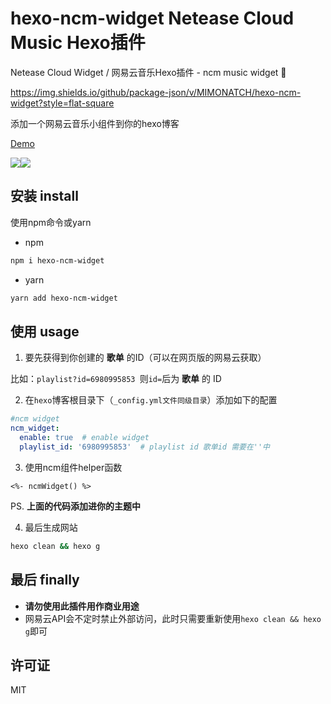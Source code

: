 # hexo-ncm-widget Netease Cloud Music Hexo插件
Netease Cloud Widget / 网易云音乐Hexo插件 - ncm music widget 🎵

https://img.shields.io/github/package-json/v/MIMONATCH/hexo-ncm-widget?style=flat-square

添加一个网易云音乐小组件到你的hexo博客

[Demo](https://mimonarchrd.gitee.io)

![](https://static.xiaoblogs.cn/img/20210923115517.png)![](https://static.xiaoblogs.cn/img/20210923115538.png)

## 安装 install

使用npm命令或yarn

- npm

```sh
npm i hexo-ncm-widget
```

- yarn

```sh
yarn add hexo-ncm-widget
```

## 使用 usage

1. 要先获得到你创建的 **歌单** 的ID（可以在网页版的网易云获取）

比如：`playlist?id=6980995853 `则`id=`后为 **歌单** 的 ID

2. 在`hexo`博客根目录下（`_config.yml文件同级目录`）添加如下的配置

```yaml
#ncm widget
ncm_widget:
  enable: true  # enable widget
  playlist_id: '6980995853'  # playlist id 歌单id 需要在''中
```

3. 使用ncm组件helper函数

```ejs
<%- ncmWidget() %>
```

PS. **上面的代码添加进你的主题中**

4. 最后生成网站

```sh
hexo clean && hexo g
```

## 最后 finally

- **请勿使用此插件用作商业用途**
- 网易云API会不定时禁止外部访问，此时只需要重新使用`hexo clean && hexo g`即可

## 许可证

MIT
